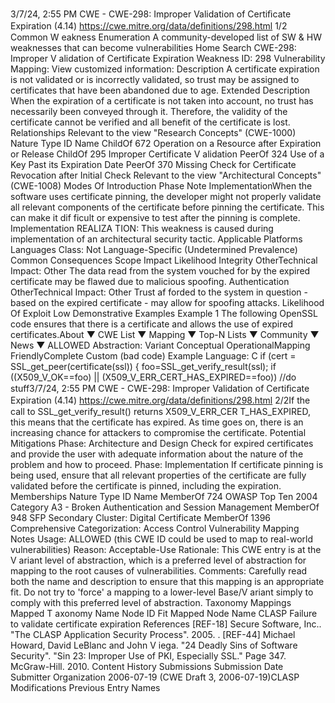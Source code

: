 3/7/24, 2:55 PM CWE - CWE-298: Improper Validation of Certiﬁcate Expiration (4.14)
https://cwe.mitre.org/data/deﬁnitions/298.html 1/2
Common W eakness Enumeration
A community-developed list of SW & HW weaknesses that can become
vulnerabilities
Home Search
CWE-298: Improper V alidation of Certificate Expiration
Weakness ID: 298
Vulnerability Mapping: 
View customized information:
 Description
A certificate expiration is not validated or is incorrectly validated, so trust may be assigned to certificates that have been abandoned
due to age.
 Extended Description
When the expiration of a certificate is not taken into account, no trust has necessarily been conveyed through it. Therefore, the validity
of the certificate cannot be verified and all benefit of the certificate is lost.
 Relationships
 Relevant to the view "Research Concepts" (CWE-1000)
Nature Type ID Name
ChildOf 672 Operation on a Resource after Expiration or Release
ChildOf 295 Improper Certificate V alidation
PeerOf 324 Use of a Key Past its Expiration Date
PeerOf 370 Missing Check for Certificate Revocation after Initial Check
 Relevant to the view "Architectural Concepts" (CWE-1008)
 Modes Of Introduction
Phase Note
ImplementationWhen the software uses certificate pinning, the developer might not properly validate all relevant components of
the certificate before pinning the certificate. This can make it dif ficult or expensive to test after the pinning is
complete.
Implementation REALIZA TION: This weakness is caused during implementation of an architectural security tactic.
 Applicable Platforms
Languages
Class: Not Language-Specific (Undetermined Prevalence)
 Common Consequences
Scope Impact Likelihood
Integrity
OtherTechnical Impact: Other
The data read from the system vouched for by the expired certificate may be flawed due to malicious
spoofing.
Authentication
OtherTechnical Impact: Other
Trust af forded to the system in question - based on the expired certificate - may allow for spoofing
attacks.
 Likelihood Of Exploit
Low
 Demonstrative Examples
Example 1
The following OpenSSL code ensures that there is a certificate and allows the use of expired certificates.About ▼ CWE List ▼ Mapping ▼ Top-N Lists ▼ Community ▼ News ▼
ALLOWED
Abstraction: Variant
Conceptual OperationalMapping
FriendlyComplete Custom
(bad code) Example Language: C 
if (cert = SSL\_get\_peer(certificate(ssl)) {
foo=SSL\_get\_verify\_result(ssl);
if ((X509\_V\_OK==foo) || (X509\_V\_ERR\_CERT\_HAS\_EXPIRED==foo))
//do stuff3/7/24, 2:55 PM CWE - CWE-298: Improper Validation of Certiﬁcate Expiration (4.14)
https://cwe.mitre.org/data/deﬁnitions/298.html 2/2If the call to SSL\_get\_verify\_result() returns X509\_V\_ERR\_CER T\_HAS\_EXPIRED, this means that the certificate has expired. As
time goes on, there is an increasing chance for attackers to compromise the certificate.
 Potential Mitigations
Phase: Architecture and Design
Check for expired certificates and provide the user with adequate information about the nature of the problem and how to
proceed.
Phase: Implementation
If certificate pinning is being used, ensure that all relevant properties of the certificate are fully validated before the certificate is
pinned, including the expiration.
 Memberships
Nature Type ID Name
MemberOf 724 OWASP Top Ten 2004 Category A3 - Broken Authentication and Session Management
MemberOf 948 SFP Secondary Cluster: Digital Certificate
MemberOf 1396 Comprehensive Categorization: Access Control
 Vulnerability Mapping Notes
Usage: ALLOWED (this CWE ID could be used to map to real-world vulnerabilities)
Reason: Acceptable-Use
Rationale:
This CWE entry is at the V ariant level of abstraction, which is a preferred level of abstraction for mapping to the root causes of
vulnerabilities.
Comments:
Carefully read both the name and description to ensure that this mapping is an appropriate fit. Do not try to 'force' a mapping to a
lower-level Base/V ariant simply to comply with this preferred level of abstraction.
 Taxonomy Mappings
Mapped T axonomy Name Node ID Fit Mapped Node Name
CLASP Failure to validate certificate expiration
 References
[REF-18] Secure Software, Inc.. "The CLASP Application Security Process". 2005.
.
[REF-44] Michael Howard, David LeBlanc and John V iega. "24 Deadly Sins of Software Security". "Sin 23: Improper Use of PKI,
Especially SSL." Page 347. McGraw-Hill. 2010.
 Content History
 Submissions
Submission Date Submitter Organization
2006-07-19
(CWE Draft 3, 2006-07-19)CLASP
 Modifications
 Previous Entry Names
